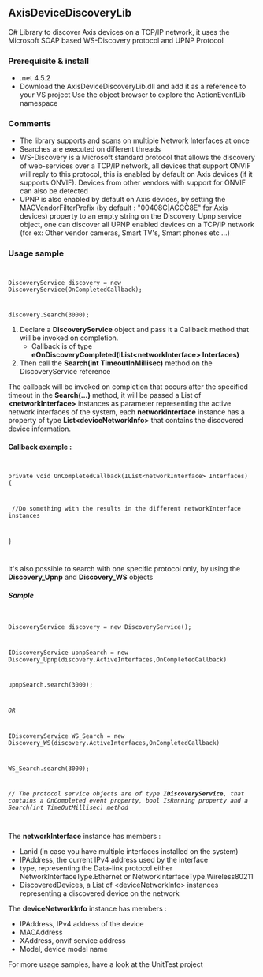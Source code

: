 <h2>AxisDeviceDiscoveryLib</h2>
C# Library to discover Axis devices on a TCP/IP network, it uses the Microsoft SOAP based WS-Discovery protocol and UPNP Protocol

<h3>Prerequisite & install</h3>

- .net 4.5.2
- Download the AxisDeviceDiscoveryLib.dll and add it as a reference to your VS project
  Use the object browser to explore the ActionEventLib namespace
  
<H3>Comments</H3>
  
  - The library supports and scans on multiple Network Interfaces at once
  - Searches are executed on different threads
  - WS-Discovery is a Microsoft standard protocol that allows the discovery of web-services over a TCP/IP network, all devices that       support ONVIF will reply to this protocol, this is enabled by default on Axis devices (if it supports ONVIF). Devices from other vendors with support for ONVIF can also be detected
  - UPNP is also enabled by default on Axis devices, by setting the MACVendorFilterPrefix (by default : "00408C|ACCC8E" for Axis devices) property to an empty string on the Discovery_Upnp service object, one can discover all UPNP enabled devices on a TCP/IP network (for ex: Other vendor cameras, Smart TV's, Smart phones etc ...)
  
<H3>Usage sample</H3>
<code>
<p>DiscoveryService discovery = new DiscoveryService(OnCompletedCallback);</p>
<p>discovery.Search(3000);</p></code>

1. Declare a <b>DiscoveryService</b> object and pass it a Callback method that will be invoked on completion.
    -  Callback is of type <b>eOnDiscoveryCompleted(IList&lt;networkInterface&gt; Interfaces)</b>
2. Then call the <b>Search(int TimeoutInMillisec)</b> method on the DiscoveryService reference

<p>The callback will be invoked on completion that occurs after the specified timeout in the <b>Search(...)</b> method, it will be passed a List of <b>&lt;networkInterface&gt;</b> instances as parameter representing the active network interfaces of the system, each <b>networkInterface</b> instance has a property of type <b>List&lt;deviceNetworkInfo&gt;</b> that contains the discovered device information.</p>

<h4>Callback example :</h4>
<code>
<p>private void OnCompletedCallback(IList&lt;networkInterface&gt; Interfaces)
{</p>
<p>&emsp;//Do something with the results in the different networkInterface instances</p>
<p>}</p>
</code>

<p>It's also possible to search with one specific protocol only, by using the <b>Discovery_Upnp</b> and <b>Discovery_WS</b> objects</p>

<h5>Sample</h5>
<code>
<p>DiscoveryService discovery = new DiscoveryService();</p>
<p>IDiscoveryService upnpSearch = new Discovery_Upnp(discovery.ActiveInterfaces,OnCompletedCallback)</p>
<p>upnpSearch.search(3000);</p>
<p><i>OR</i></p>
<p>IDiscoveryService WS_Search = new Discovery_WS(discovery.ActiveInterfaces,OnCompletedCallback)</p>
<p>WS_Search.search(3000);</p>
<p><i>// The protocol service objects are of type <b>IDiscoveryService</b>, that contains a OnCompleted event property, bool IsRunning property and a Search(int TimeOutMillisec) method</i><p>
</code>

The <b>networkInterface</b> instance has members :
- Lanid (in case you have multiple interfaces installed on the system) 
- IPAddress, the current IPv4 address used by the interface
- type, representing the Data-link protocol either NetworkInterfaceType.Ethernet or NetworkInterfaceType.Wireless80211
- DiscoveredDevices, a List of &lt;deviceNetworkInfo&gt; instances representing a discovered device on the network

The <b>deviceNetworkInfo</b> instance has members :
- IPAddress, IPv4 address of the device
- MACAddress
- XAddress, onvif service address
- Model, device model name

For more usage samples, have a look at the UnitTest project
